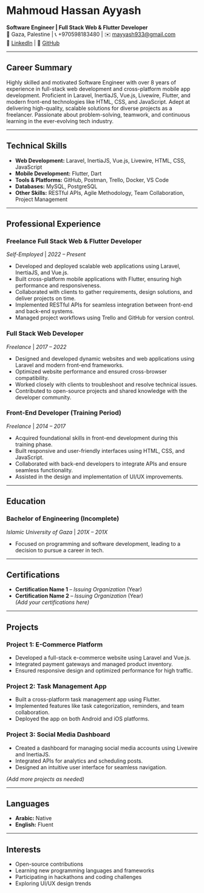 # Mahmoud Hassan Ayyash  
**Software Engineer | Full Stack Web & Flutter Developer**  
📍 Gaza, Palestine | 📞 +970598183480 | ✉️ mayyash933@gmail.com  
🔗 [LinkedIn](https://www.linkedin.com/in/mahmoud-ayyash-b911b1171) | 🐙 [GitHub](https://github.com/yourusername)  

---

## Career Summary  
Highly skilled and motivated Software Engineer with over 8 years of experience in full-stack web development and cross-platform mobile app development. Proficient in Laravel, InertiaJS, Vue.js, Livewire, Flutter, and modern front-end technologies like HTML, CSS, and JavaScript. Adept at delivering high-quality, scalable solutions for diverse projects as a freelancer. Passionate about problem-solving, teamwork, and continuous learning in the ever-evolving tech industry.

---

## Technical Skills  
- **Web Development:** Laravel, InertiaJS, Vue.js, Livewire, HTML, CSS, JavaScript  
- **Mobile Development:** Flutter, Dart  
- **Tools & Platforms:** GitHub, Postman, Trello, Docker, VS Code  
- **Databases:** MySQL, PostgreSQL  
- **Other Skills:** RESTful APIs, Agile Methodology, Team Collaboration, Project Management  

---

## Professional Experience  

### Freelance Full Stack Web & Flutter Developer  
*Self-Employed* | *2022 – Present*  
- Developed and deployed scalable web applications using Laravel, InertiaJS, and Vue.js.  
- Built cross-platform mobile applications with Flutter, ensuring high performance and responsiveness.  
- Collaborated with clients to gather requirements, design solutions, and deliver projects on time.  
- Implemented RESTful APIs for seamless integration between front-end and back-end systems.  
- Managed project workflows using Trello and GitHub for version control.  

### Full Stack Web Developer  
*Freelance* | *2017 – 2022*  
- Designed and developed dynamic websites and web applications using Laravel and modern front-end frameworks.  
- Optimized website performance and ensured cross-browser compatibility.  
- Worked closely with clients to troubleshoot and resolve technical issues.  
- Contributed to open-source projects and shared knowledge with the developer community.  

### Front-End Developer (Training Period)  
*Freelance* | *2014 – 2017*  
- Acquired foundational skills in front-end development during this training phase.  
- Built responsive and user-friendly interfaces using HTML, CSS, and JavaScript.  
- Collaborated with back-end developers to integrate APIs and ensure seamless functionality.  
- Assisted in the design and implementation of UI/UX improvements.  

---

## Education  
### Bachelor of Engineering (Incomplete)  
*Islamic University of Gaza* | *201X – 201X*  
- Focused on programming and software development, leading to a decision to pursue a career in tech.  

---

## Certifications  
- **Certification Name 1** – *Issuing Organization* (Year)  
- **Certification Name 2** – *Issuing Organization* (Year)  
*(Add your certifications here)*  

---

## Projects  
### Project 1: E-Commerce Platform  
- Developed a full-stack e-commerce website using Laravel and Vue.js.  
- Integrated payment gateways and managed product inventory.  
- Ensured responsive design and optimized performance for high traffic.  

### Project 2: Task Management App  
- Built a cross-platform task management app using Flutter.  
- Implemented features like task categorization, reminders, and team collaboration.  
- Deployed the app on both Android and iOS platforms.  

### Project 3: Social Media Dashboard  
- Created a dashboard for managing social media accounts using Livewire and InertiaJS.  
- Integrated APIs for analytics and scheduling posts.  
- Designed an intuitive user interface for seamless navigation.  

*(Add more projects as needed)*  

---

## Languages  
- **Arabic:** Native  
- **English:** Fluent  

---

## Interests  
- Open-source contributions  
- Learning new programming languages and frameworks  
- Participating in hackathons and coding challenges  
- Exploring UI/UX design trends  
